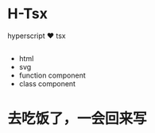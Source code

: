 # H-Tsx

hyperscript ❤️ tsx 

## 

- html
- svg
- function component
- class component

# 去吃饭了，一会回来写